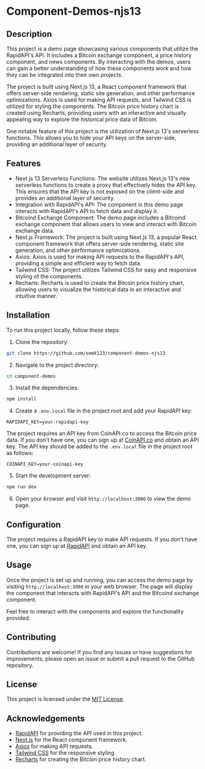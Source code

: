 # Component-Demos-njs13

## Description

This project is a demo page showcasing various components that utilize the RapidAPI's API. It includes a Bitcoin exchange component, a price history component, and news components. By interacting with the demos, users can gain a better understanding of how these components work and how they can be integrated into their own projects. 

The project is built using Next.js 13, a React component framework that offers server-side rendering, static site generation, and other performance optimizations. Axios is used for making API requests, and Tailwind CSS is utilized for styling the components. The Bitcoin price history chart is created using Recharts, providing users with an interactive and visually appealing way to explore the historical price data of Bitcoin.

One notable feature of this project is the utilization of Next.js 13's serverless functions. This allows you to hide your API keys on the server-side, providing an additional layer of security.

## Features
- Next.js 13 Serverless Functions: The website utilizes Next.js 13's new serverless functions to create a proxy that effectively hides the API key. This ensures that the API key is not exposed on the client-side and provides an additional layer of security.
- Integration with RapidAPI's API: The component in this demo page interacts with RapidAPI's API to fetch data and display it.
- Bitcoind Exchange Component: The demo page includes a Bitcoind exchange component that allows users to view and interact with Bitcoin exchange data.
- Next.js Framework: The project is built using Next.js 13, a popular React component framework that offers server-side rendering, static site generation, and other performance optimizations.
- Axios: Axios is used for making API requests to the RapidAPI's API, providing a simple and efficient way to fetch data.
- Tailwind CSS: The project utilizes Tailwind CSS for easy and responsive styling of the components.
- Recharts: Recharts is used to create the Bitcoin price history chart, allowing users to visualize the historical data in an interactive and intuitive manner.

## Installation

To run this project locally, follow these steps:

1. Clone the repository:

```bash
git clone https://github.com/smmk123/component-demos-njs13
```

2. Navigate to the project directory:

```bash
cd component-demos
```

3. Install the dependencies:

```bash
npm install
```

4. Create a `.env.local` file in the project root and add your RapidAPI key:

```plaintext
RAPIDAPI_KEY=your-rapidapi-key
```

The project requires an API key from CoinAPI.co to access the Bitcoin price data. If you don't have one, you can sign up at [CoinAPI.co](https://www.coinapi.io/) and obtain an API key. The API key should be added to the `.env.local` file in the project root as follows:

```plaintext
COINAPI_KEY=your-coinapi-key
```

5. Start the development server:

```bash
npm run dev
```

6. Open your browser and visit `http://localhost:3000` to view the demo page.

## Configuration

The project requires a RapidAPI key to make API requests. If you don't have one, you can sign up at [RapidAPI](https://rapidapi.com/) and obtain an API key.

## Usage

Once the project is set up and running, you can access the demo page by visiting `http://localhost:3000` in your web browser. The page will display the component that interacts with RapidAPI's API and the Bitcoind exchange component.

Feel free to interact with the components and explore the functionality provided.

## Contributing

Contributions are welcome! If you find any issues or have suggestions for improvements, please open an issue or submit a pull request to the GitHub repository.

## License

This project is licensed under the [MIT License](LICENSE).

## Acknowledgements

- [RapidAPI](https://rapidapi.com/) for providing the API used in this project.
- [Next.js](https://nextjs.org/) for the React component framework.
- [Axios](https://axios-http.com/) for making API requests.
- [Tailwind CSS](https://tailwindcss.com/) for the responsive styling.
- [Recharts](https://recharts.org/) for creating the Bitcoin price history chart.